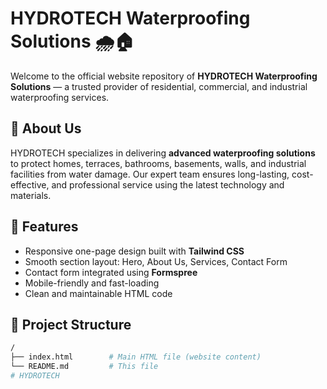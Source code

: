 # HYDROTECH Waterproofing Solutions 🌧️🏠

Welcome to the official website repository of **HYDROTECH Waterproofing Solutions** — a trusted provider of residential, commercial, and industrial waterproofing services.

## 💼 About Us

HYDROTECH specializes in delivering **advanced waterproofing solutions** to protect homes, terraces, bathrooms, basements, walls, and industrial facilities from water damage. Our expert team ensures long-lasting, cost-effective, and professional service using the latest technology and materials.

## 🧰 Features

- Responsive one-page design built with **Tailwind CSS**
- Smooth section layout: Hero, About Us, Services, Contact Form
- Contact form integrated using **Formspree**
- Mobile-friendly and fast-loading
- Clean and maintainable HTML code

## 📁 Project Structure

```bash
/
├── index.html        # Main HTML file (website content)
└── README.md         # This file
# HYDROTECH
